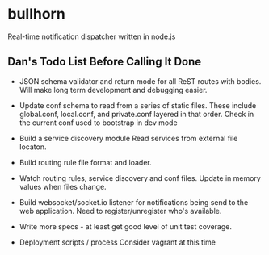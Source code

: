 bullhorn
========

Real-time notification dispatcher written in node.js 



## Dan's Todo List Before Calling It Done ##
 
* JSON schema validator and return mode for all ReST routes with bodies.
  Will make long term development and debugging easier.

* Update conf schema to read from a series of static files.
  These include global.conf, local.conf, and private.conf layered in that order.
  Check in the current conf used to bootstrap in dev mode

* Build a service discovery module
  Read services from external file locaton.

* Build routing rule file format and loader.

* Watch routing rules, service discovery and conf files. Update in memory
  values when files change.

* Build websocket/socket.io listener for notifications being send to the web
  application. Need to register/unregister who's available.

* Write more specs - at least get good level of unit test coverage.

* Deployment scripts / process
  Consider vagrant at this time

